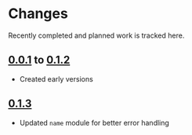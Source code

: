 # Changes
Recently completed and planned work is tracked here.

## [0.0.1](.) to [0.1.2](.)
- Created early versions

## [0.1.3](.)
- Updated `name` module for better error handling
